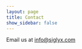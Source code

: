 ```yaml
---
layout: page
title: Contact
show_sidebar: false
---
```


Email us at [info@siglyx.com](mailto:info@siglyx.com)

